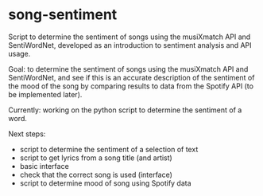 # song-sentiment
Script to determine the sentiment of songs using the musiXmatch API and SentiWordNet, developed as an introduction to sentiment analysis and API usage.

Goal: to determine the sentiment of songs using the musiXmatch API and SentiWordNet, and see if this is an accurate description of the sentiment of the mood of the song by comparing results to data from the Spotify API (to be implemented later).

Currently: working on the python script to determine the sentiment of a word.

Next steps:
- script to determine the sentiment of a selection of text
- script to get lyrics from a song title (and artist)
- basic interface
- check that the correct song is used (interface)
- script to determine mood of song using Spotify data
